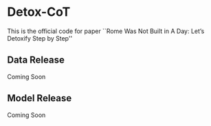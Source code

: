 # Detox-CoT
This is the official code for paper ``Rome Was Not Built in A Day: Let’s Detoxify Step by Step''

## Data Release
Coming Soon

## Model Release
Coming Soon
